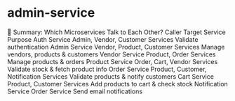 # admin-service

📌 Summary: Which Microservices Talk to Each Other?
Caller	Target Service	Purpose
Auth Service	Admin, Vendor, Customer Services	Validate authentication
Admin Service	Vendor, Product, Customer Services	Manage vendors, products & customers
Vendor Service	Product, Order Services	Manage products & orders
Product Service	Order, Cart, Vendor Services	Validate stock & fetch product info
Order Service	Product, Customer, Notification Services	Validate products & notify customers
Cart Service	Product, Customer Services	Add products to cart & check stock
Notification Service	Order Service	Send email notifications
